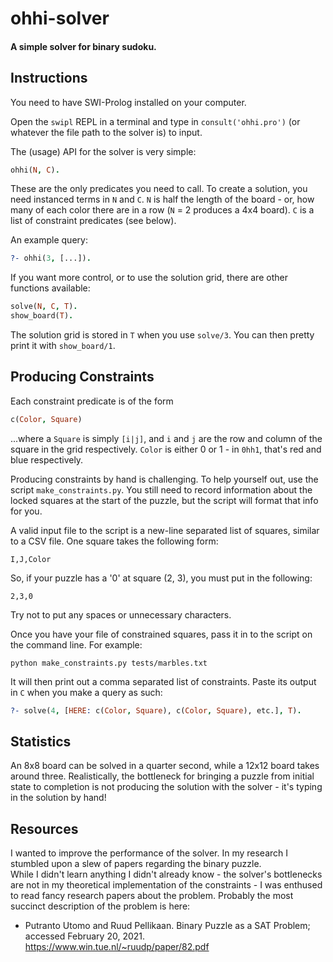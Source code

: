 # ohhi-solver

#### A simple solver for binary sudoku.

## Instructions

You need to have SWI-Prolog installed on your computer.

Open the `swipl` REPL in a terminal and type in `consult('ohhi.pro')` (or whatever the file path to the solver is) to input.

The (usage) API for the solver is very simple:

```prolog
ohhi(N, C).
```

These are the only predicates you need to call.  To create a solution, you need instanced terms in `N` and `C`.  `N` is half the length of the board - or, how many of each color there are in a row (`N` = 2 produces a 4x4 board).  `C` is a list of constraint predicates (see below).  

An example query:

```prolog
?- ohhi(3, [...]).
```

If you want more control, or to use the solution grid, there are other functions available:

```prolog
solve(N, C, T).
show_board(T).
```

The solution grid is stored in `T` when you use `solve/3`. You can then pretty print it with `show_board/1`.

## Producing Constraints

Each constraint predicate is of the form

```prolog
c(Color, Square)
```

...where a `Square` is simply `[i|j]`, and `i` and `j` are the row and column of the square in the grid respectively.  `Color` is either 0 or 1 - in `0hh1`, that's red and blue respectively.

Producing constraints by hand is challenging.  To help yourself out, use the script `make_constraints.py`.  You still need to record information about the locked squares at the start of the puzzle, but the script will format that info for you.

A valid input file to the script is a new-line separated list of squares, similar to a CSV file.  One square takes the following form:

```
I,J,Color
```

So, if  your puzzle has a '0' at square (2, 3), you must put in the following:

```
2,3,0
```

Try not to put any spaces or unnecessary characters.

Once you have your file of constrained squares, pass it in to the script on the command line.  For example:

```
python make_constraints.py tests/marbles.txt
```

It will then print out a comma separated list of constraints.  Paste its output in `C` when you make a query as such:

```prolog
?- solve(4, [HERE: c(Color, Square), c(Color, Square), etc.], T).
```

## Statistics

An 8x8 board can be solved in a quarter second, while a 12x12 board takes around three.  Realistically, the bottleneck for bringing a puzzle from initial state to completion is not producing the solution with the solver - it's typing in the solution by hand!

## Resources

I wanted to improve the performance of the solver.  In my research I stumbled upon a slew of papers regarding the binary puzzle.  
While I didn't learn anything I didn't already know - the solver's bottlenecks are not in my theoretical implementation of the constraints - I was enthused
to read fancy research papers about the problem.  Probably the most succinct description of the problem is here:

- Putranto Utomo and Ruud Pellikaan. Binary Puzzle as a SAT Problem; accessed February 20, 2021. https://www.win.tue.nl/~ruudp/paper/82.pdf



